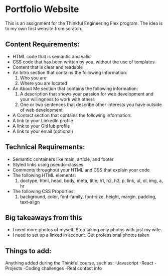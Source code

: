 # Portfolio Website

This is an assignment for the Thinkful Engineering Flex program. The idea is to my own first website from scratch.

## Content Requirements:
* HTML code that is semantic and valid
* CSS code that has been written by you, without the use of templates
* Content that is clear and readable
* An Intro section that contains the following information:
  1. Who you are
  2. Where you are located
* An About Me section that contains the following information:
  1. A description that shows your passion for web development and your willingness to work with others
  2. One or two sentences that describe other interests you have outside of web development
* A Contact section that contains the following information:
* A link to your LinkedIn profile
* A link to your GitHub profile
* A link to your email (optional)

## Technical Requirements:
* Semantic containers like main, article, and footer
* Styled links using pseudo-classes
* Comments throughout your HTML and CSS that explain your code
* The following HTML elements:
  1. doctype, html, head, body, meta, title, h1, h2, h3, p, link, ul, ol, img, a, hr
* The following CSS Proporties:
  1. background, color, font-family, font-size, height, margin, padding, text-align

## Big takeaways from this
* I need more photos of myself. Stop taking only photos with just my wife.
* I need to set up a linked in account. Get professional photos taken

## Things to add:
Anything added during the Thinkful course, such as:
-Javascript
-React
-Projects 
-Coding challenges 
-Real contact info

